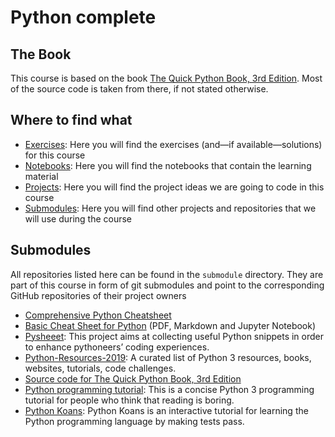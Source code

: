 # Python complete

## The Book
This course is based on the book [The Quick Python Book, 3rd Edition](https://www.manning.com/books/the-quick-python-book-third-edition). Most of the source code is taken from there, if not stated otherwise.

## Where to find what

- [Exercises](exercises): Here you will find the exercises (and&mdash;if available&mdash;solutions) for this course
- [Notebooks](nb): Here you will find the notebooks that contain the learning material
- [Projects](projects): Here you will find the project ideas we are going to code in this course
- [Submodules](submodules): Here you will find other projects and repositories that we will use during the course

## Submodules

All repositories listed here can be found in the `submodule` directory. They are part of this course in form of git submodules and point to the corresponding GitHub repositories of their project owners

- [Comprehensive Python Cheatsheet](https://github.com/gto76/python-cheatsheet)
- [Basic Cheat Sheet for Python](https://github.com/wilfredinni/python-cheatsheet) (PDF, Markdown and Jupyter Notebook)
- [Pysheeet](https://www.pythonsheets.com/): This project aims at collecting useful Python snippets in order to enhance pythoneers’ coding experiences.
- [Python-Resources-2019](https://github.com/stephenh67/python-resources-2019): A curated list of Python 3 resources, books, websites, tutorials, code challenges.
- [Source code for The Quick Python Book, 3rd Edition](https://github.com/nceder/qpbe3e)
- [Python programming tutorial](https://github.com/Akuli/python-tutorial): This is a concise Python 3 programming tutorial for people who think that reading is boring. 
- [Python Koans](https://github.com/gregmalcolm/python_koans): Python Koans is an interactive tutorial for learning the Python programming language by making tests pass.

